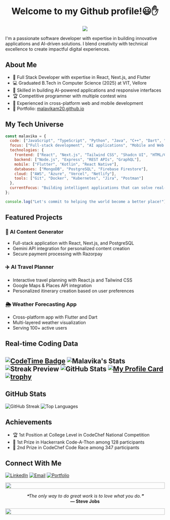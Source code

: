 <p align="center">
  <h1 align="center">Welcome to my Github profile!😃✋</h1>
</p>
<p align="center">
  <a align="center" href="https://github.com/DenverCoder1/readme-typing-svg"><img src="https://readme-typing-svg.herokuapp.com?&font=Fira+Code&color=F75C7E&size=25&lines=Full+Stack+Developer;Mobile+App+Engineer;AI+Enthusiast;Problem+Solver" /></a>
</p>

<p>I'm a passionate software developer with expertise in building innovative applications and AI-driven solutions. I blend creativity with technical excellence to create impactful digital experiences.</p>

## About Me
- 🚀 Full Stack Developer with expertise in React, Next.js, and Flutter
- 💻 Graduated B.Tech in Computer Science (2025) at VIT, Vellore
- 🌟 Skilled in building AI-powered applications and responsive interfaces
- 🏆 Competitive programmer with multiple contest wins
- 📱 Experienced in cross-platform web and mobile development
- 🔗 Portfolio: [malavikam20.github.io](https://malavikam20.github.io)

## My Tech Universe

```javascript
const malavika = {
  code: ["JavaScript", "TypeScript", "Python", "Java", "C++", "Dart", "Swift"],
  focus: ["Full-stack development", "AI applications", "Mobile and Web development"],
  technologies: {
    frontend: ["React", "Next.js", "Tailwind CSS", "Shadcn UI", "HTML/CSS"],
    backend: ["Node.js", "Express", "REST APIs", "GraphQL"],
    mobile: ["Flutter", "Kotlin", "React Native"],
    databases: ["MongoDB", "PostgreSQL", "Firebase Firestore"],
    cloud: ["AWS", "Azure", "Vercel", "Netlify"],
    tools: ["Git", "Docker", "Kubernetes", "Jira", "Postman"]
  },
  currentFocus: "Building intelligent applications that can solve real-world problems"
};

console.log("Let's commit to helping the world become a better place!");
```

## Featured Projects

### 🤖 AI Content Generator
- Full-stack application with React, Next.js, and PostgreSQL
- Gemini API integration for personalized content creation
- Secure payment processing with Razorpay

### ✈️ AI Travel Planner
- Interactive travel planning with React.js and Tailwind CSS
- Google Maps & Places API integration
- Personalized itinerary creation based on user preferences

### 🌦️ Weather Forecasting App
- Cross-platform app with Flutter and Dart
- Multi-layered weather visualization
- Serving 100+ active users

## Real-time Coding Data

[![CodeTime Badge](https://img.shields.io/endpoint?style=social&color=222&url=https%3A%2F%2Fapi.codetime.dev%2Fshield%3Fid%3D24975%26project%3D%26in=0)](https://codetime.dev)
![Malavika's Stats](https://github-readme-stats.vercel.app/api?username=malavikam20&theme=react&show_icons=true&hide_border=true&count_private=true)
![Streak Preview](https://github-readme-streak-stats.herokuapp.com/?user=malavikam20&theme=react&hide_border=true)
![GitHub Stats](https://github-readme-stats.vercel.app/api/top-langs/?username=malavikam20&theme=dark&show_icons=true&hide_border=true&layout=compact)
[![My Profile Card](https://fancy-readme-stats.vercel.app/api?username=malavikam20&theme=snow&footer=malavika.mv20@gmail.com&show_icons=true&title=Malavika%20M&description=Full%20Stack%20/%20Mobile%20App%20Developer&include_all_commits=true&show_icons=true)](https://github.com/maximjsx/fancy-readme-stats)
[![trophy](https://github-profile-trophy.vercel.app/?username=malavikam20&theme=onedark)](https://github.com/ryo-ma/github-profile-trophy)
------

## GitHub Stats

![GitHub Streak](https://github-readme-streak-stats.herokuapp.com/?user=malavikam20&theme=radical&hide_border=true)
![Top Languages](https://github-readme-stats.vercel.app/api/top-langs/?username=malavikam20&theme=radical&show_icons=true&hide_border=true&layout=compact)

## Achievements
- 🏆 1st Position at College Level in CodeChef National Competition 
- 🥇 1st Prize in Hackerrank Code-A-Thon among 128 participants
- 🥈 2nd Prize in CodeChef Code Race among 347 participants

## Connect With Me
<p align="left">
  <a href="https://linkedin.com/in/malavikam20" target="_blank"><img src="https://img.shields.io/badge/LinkedIn-0077B5?style=for-the-badge&logo=linkedin&logoColor=white" alt="LinkedIn"/></a>
  <a href="mailto:malavika.mv20@gmail.com" target="_blank"><img src="https://img.shields.io/badge/Email-D14836?style=for-the-badge&logo=gmail&logoColor=white" alt="Email"/></a>
  <a href="https://malavikam20.github.io" target="_blank"><img src="https://img.shields.io/badge/Portfolio-000000?style=for-the-badge&logo=About.me&logoColor=white" alt="Portfolio"/></a>
</p>

<div align="center">
  <img src="https://i.imgur.com/dBaSKWF.gif" height="20" width="100%">
  <p align="center">
    <i>❝The only way to do great work is to love what you do.❞</i><br>
    <b>― Steve Jobs</b>
  </p>
  <img src="https://i.imgur.com/dBaSKWF.gif" height="20" width="100%">
</div>
